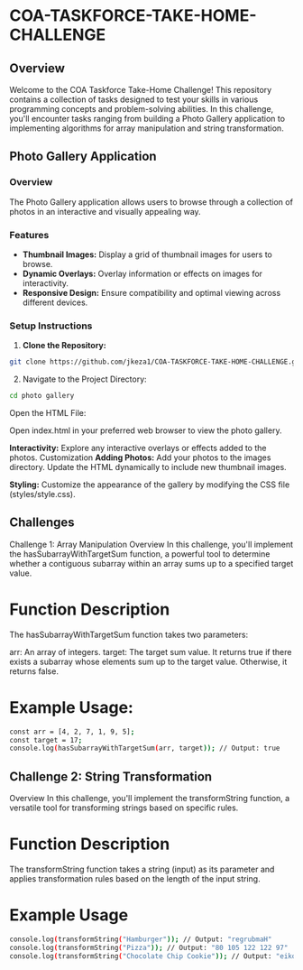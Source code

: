 # COA-TASKFORCE-TAKE-HOME-CHALLENGE

## Overview

Welcome to the COA Taskforce Take-Home Challenge! This repository contains a collection of tasks designed to test your skills in various programming concepts and problem-solving abilities. In this challenge, you'll encounter tasks ranging from building a Photo Gallery application to implementing algorithms for array manipulation and string transformation.

## Photo Gallery Application

### Overview

The Photo Gallery application allows users to browse through a collection of photos in an interactive and visually appealing way.

### Features

- **Thumbnail Images:** Display a grid of thumbnail images for users to browse.
- **Dynamic Overlays:** Overlay information or effects on images for interactivity.
- **Responsive Design:** Ensure compatibility and optimal viewing across different devices.

### Setup Instructions

1. **Clone the Repository:**
```bash
git clone https://github.com/jkeza1/COA-TASKFORCE-TAKE-HOME-CHALLENGE.git
```
2. Navigate to the Project Directory:
```bash
cd photo gallery
```
Open the HTML File:

Open index.html in your preferred web browser to view the photo gallery.

**Interactivity:**
Explore any interactive overlays or effects added to the photos.
Customization
**Adding Photos:**
Add your photos to the images directory.
Update the HTML dynamically to include new thumbnail images.

**Styling:**
Customize the appearance of the gallery by modifying the CSS file (styles/style.css).

## Challenges
Challenge 1: Array Manipulation
Overview
In this challenge, you'll implement the hasSubarrayWithTargetSum function, a powerful tool to determine whether a contiguous subarray within an array sums up to a specified target value.

# Function Description
The hasSubarrayWithTargetSum function takes two parameters:

arr: An array of integers.
target: The target sum value.
It returns true if there exists a subarray whose elements sum up to the target value. Otherwise, it returns false.

# Example Usage:
```bash
const arr = [4, 2, 7, 1, 9, 5];
const target = 17;
console.log(hasSubarrayWithTargetSum(arr, target)); // Output: true
```
## Challenge 2: String Transformation
Overview
In this challenge, you'll implement the transformString function, a versatile tool for transforming strings based on specific rules.

# Function Description
The transformString function takes a string (input) as its parameter and applies transformation rules based on the length of the input string.

# Example Usage
```bash
console.log(transformString("Hamburger")); // Output: "regrubmaH"
console.log(transformString("Pizza")); // Output: "80 105 122 122 97"
console.log(transformString("Chocolate Chip Cookie")); // Output: "eikooCpihCetalocohC"
```

